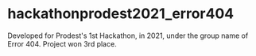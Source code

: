 # hackathonprodest2021_error404
Developed for Prodest's 1st Hackathon, in 2021, under the group name of Error 404. Project won 3rd place.
